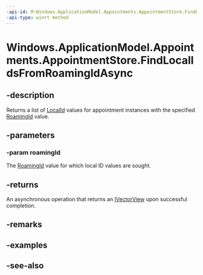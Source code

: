 ```yaml
---
-api-id: M:Windows.ApplicationModel.Appointments.AppointmentStore.FindLocalIdsFromRoamingIdAsync(System.String)
-api-type: winrt method
---
```


<!-- Method syntax
public Windows.Foundation.IAsyncOperation<Windows.Foundation.Collections.IVectorView<string>> FindLocalIdsFromRoamingIdAsync(System.String roamingId)
-->

# Windows.ApplicationModel.Appointments.AppointmentStore.FindLocalIdsFromRoamingIdAsync

## -description
Returns a list of [LocalId](appointment_localid.md) values for appointment instances with the specified [RoamingId](appointment_roamingid.md) value.

## -parameters
### -param roamingId
The [RoamingId](appointment_roamingid.md) value for which local ID values are sought.

## -returns
An asynchronous operation that returns an [IVectorView](../windows.foundation.collections/ivectorview_1.md) upon successful completion.

## -remarks

## -examples

## -see-also
